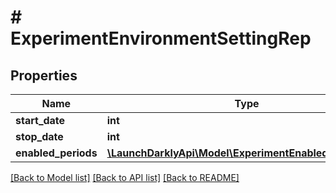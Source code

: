 # # ExperimentEnvironmentSettingRep

## Properties

Name | Type | Description | Notes
------------ | ------------- | ------------- | -------------
**start_date** | **int** |  | [optional]
**stop_date** | **int** |  | [optional]
**enabled_periods** | [**\LaunchDarklyApi\Model\ExperimentEnabledPeriodRep[]**](ExperimentEnabledPeriodRep.md) |  | [optional]

[[Back to Model list]](../../README.md#models) [[Back to API list]](../../README.md#endpoints) [[Back to README]](../../README.md)
